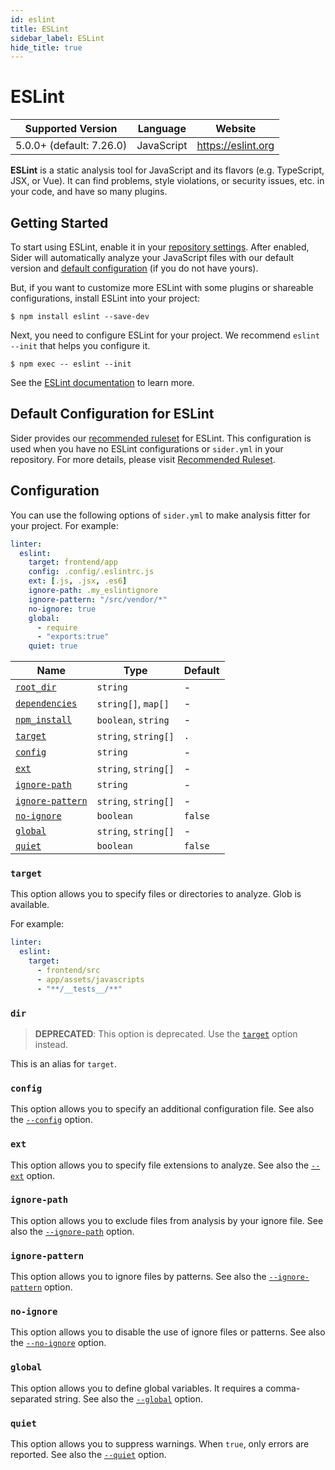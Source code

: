 ```yaml
---
id: eslint
title: ESLint
sidebar_label: ESLint
hide_title: true
---
```


# ESLint

| Supported Version        | Language   | Website            |
| ------------------------ | ---------- | ------------------ |
| 5.0.0+ (default: 7.26.0) | JavaScript | https://eslint.org |

**ESLint** is a static analysis tool for JavaScript and its flavors (e.g. TypeScript, JSX, or Vue).
It can find problems, style violations, or security issues, etc. in your code, and have so many plugins.

## Getting Started

To start using ESLint, enable it in your [repository settings](../../getting-started/repository-settings.md).
After enabled, Sider will automatically analyze your JavaScript files with our default version and [default configuration](#default-configuration-for-eslint) (if you do not have yours).

But, if you want to customize more ESLint with some plugins or shareable configurations, install ESLint into your project:

```console
$ npm install eslint --save-dev
```

Next, you need to configure ESLint for your project. We recommend `eslint --init` that helps you configure it.

```console
$ npm exec -- eslint --init
```

See the [ESLint documentation](https://eslint.org/docs/user-guide/getting-started) to learn more.

## Default Configuration for ESLint

Sider provides our [recommended ruleset](https://github.com/sider/runners/blob/HEAD/images/eslint/sider_recommended_eslint.js) for ESLint.
This configuration is used when you have no ESLint configurations or `sider.yml` in your repository.
For more details, please visit [Recommended Ruleset](../../getting-started/recommended-rules.md).

## Configuration

You can use the following options of `sider.yml` to make analysis fitter for your project. For example:

```yaml
linter:
  eslint:
    target: frontend/app
    config: .config/.eslintrc.js
    ext: [.js, .jsx, .es6]
    ignore-path: .my_eslintignore
    ignore-pattern: "/src/vendor/*"
    no-ignore: true
    global:
      - require
      - "exports:true"
    quiet: true
```

| Name                                                                                          | Type                 | Default |
| --------------------------------------------------------------------------------------------- | -------------------- | ------- |
| [`root_dir`](../../getting-started/custom-configuration.md#linteranalyzer_idroot_dir)         | `string`             | -       |
| [`dependencies`](../../getting-started/custom-configuration.md#linteranalyzer_iddependencies) | `string[]`, `map[]`  | -       |
| [`npm_install`](../../getting-started/custom-configuration.md#linteranalyzer_idnpm_install)   | `boolean`, `string`  | -       |
| [`target`](#target)                                                                           | `string`, `string[]` | `.`     |
| [`config`](#config)                                                                           | `string`             | -       |
| [`ext`](#ext)                                                                                 | `string`, `string[]` | -       |
| [`ignore-path`](#ignore-path)                                                                 | `string`             | -       |
| [`ignore-pattern`](#ignore-pattern)                                                           | `string`, `string[]` | -       |
| [`no-ignore`](#no-ignore)                                                                     | `boolean`            | `false` |
| [`global`](#global)                                                                           | `string`, `string[]` | -       |
| [`quiet`](#quiet)                                                                             | `boolean`            | `false` |

### `target`

This option allows you to specify files or directories to analyze. Glob is available.

For example:

```yaml
linter:
  eslint:
    target:
      - frontend/src
      - app/assets/javascripts
      - "**/__tests__/**"
```

### `dir`

> **DEPRECATED**: This option is deprecated. Use the [`target`](#target) option instead.

This is an alias for `target`.

### `config`

This option allows you to specify an additional configuration file.
See also the [`--config`](https://eslint.org/docs/user-guide/command-line-interface#-c-config) option.

### `ext`

This option allows you to specify file extensions to analyze.
See also the [`--ext`](https://eslint.org/docs/user-guide/command-line-interface#-ext) option.

### `ignore-path`

This option allows you to exclude files from analysis by your ignore file.
See also the [`--ignore-path`](https://eslint.org/docs/user-guide/command-line-interface#-ignore-path) option.

### `ignore-pattern`

This option allows you to ignore files by patterns.
See also the [`--ignore-pattern`](https://eslint.org/docs/user-guide/command-line-interface#-ignore-pattern) option.

### `no-ignore`

This option allows you to disable the use of ignore files or patterns.
See also the [`--no-ignore`](https://eslint.org/docs/user-guide/command-line-interface#-no-ignore) option.

### `global`

This option allows you to define global variables. It requires a comma-separated string.
See also the [`--global`](https://eslint.org/docs/user-guide/command-line-interface#-global) option.

### `quiet`

This option allows you to suppress warnings. When `true`, only errors are reported.
See also the [`--quiet`](https://eslint.org/docs/user-guide/command-line-interface#-quiet) option.
